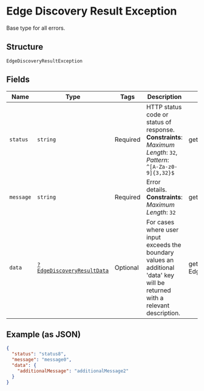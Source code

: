 
# Edge Discovery Result Exception

Base type for all errors.

## Structure

`EdgeDiscoveryResultException`

## Fields

| Name | Type | Tags | Description | Getter | Setter |
|  --- | --- | --- | --- | --- | --- |
| `status` | `string` | Required | HTTP status code or status of response.<br>**Constraints**: *Maximum Length*: `32`, *Pattern*: `^[A-Za-z0-9]{3,32}$` | getStatus(): string | setStatus(string status): void |
| `message` | `string` | Required | Error details.<br>**Constraints**: *Maximum Length*: `32` | getMessage(): string | setMessage(string message): void |
| `data` | [`?EdgeDiscoveryResultData`](../../doc/models/edge-discovery-result-data.md) | Optional | For cases where user input exceeds the boundary values an additional 'data' key will be returned with a relevant description. | getData(): ?EdgeDiscoveryResultData | setData(?EdgeDiscoveryResultData data): void |

## Example (as JSON)

```json
{
  "status": "status8",
  "message": "message0",
  "data": {
    "additionalMessage": "additionalMessage2"
  }
}
```

